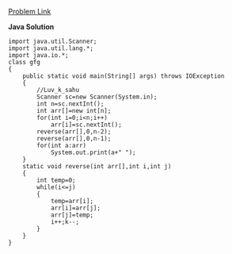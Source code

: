 [Problem Link](https://practice.geeksforgeeks.org/problems/cyclically-rotate-an-array-by-one2614/1)

**Java Solution**
```
import java.util.Scanner;
import java.util.lang.*;
import java.io.*;
class gfg
{
    public static void main(String[] args) throws IOException
    {
        //Luv_k_sahu
        Scanner sc=new Scanner(System.in);
        int n=sc.nextInt();
        int arr[]=new int[n];
        for(int i=0;i<n;i++)
            arr[i]=sc.nextInt();
        reverse(arr[],0,n-2);
        reverse(arr[],0,n-1);
        for(int a:arr)
            System.out.print(a+" ");
    }
    static void reverse(int arr[],int i,int j)
    {
        int temp=0;
        while(i<=j)
        {
            temp=arr[i];
            arr[i]=arr[j];
            arr[j]=temp;
            i++;k--;
        }
    }
}
```
